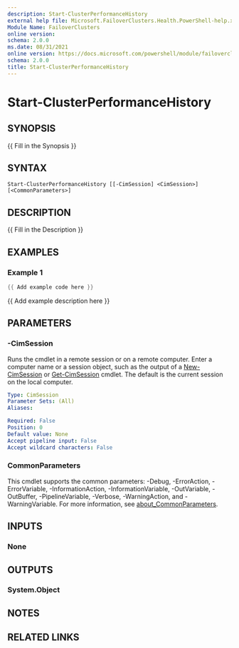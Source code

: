```yaml
---
description: Start-ClusterPerformanceHistory
external help file: Microsoft.FailoverClusters.Health.PowerShell-help.xml
Module Name: FailoverClusters
online version:
schema: 2.0.0
ms.date: 08/31/2021
online version: https://docs.microsoft.com/powershell/module/failoverclusters/start-clusterperformancehistory?view=windowsserver2022-ps&wt.mc_id=ps-gethelp
schema: 2.0.0
title: Start-ClusterPerformanceHistory
---
```


# Start-ClusterPerformanceHistory

## SYNOPSIS
{{ Fill in the Synopsis }}

## SYNTAX

```
Start-ClusterPerformanceHistory [[-CimSession] <CimSession>] [<CommonParameters>]
```

## DESCRIPTION
{{ Fill in the Description }}

## EXAMPLES

### Example 1
```powershell
{{ Add example code here }}
```

{{ Add example description here }}

## PARAMETERS

### -CimSession
Runs the cmdlet in a remote session or on a remote computer. Enter a computer name or a session
object, such as the output of a [New-CimSession](https://go.microsoft.com/fwlink/p/?LinkId=227967)
or [Get-CimSession](https://go.microsoft.com/fwlink/p/?LinkId=227966) cmdlet. The default is the
current session on the local computer.

```yaml
Type: CimSession
Parameter Sets: (All)
Aliases:

Required: False
Position: 0
Default value: None
Accept pipeline input: False
Accept wildcard characters: False
```

### CommonParameters
This cmdlet supports the common parameters: -Debug, -ErrorAction, -ErrorVariable,
-InformationAction, -InformationVariable, -OutVariable, -OutBuffer, -PipelineVariable, -Verbose,
-WarningAction, and -WarningVariable. For more information, see
[about_CommonParameters](http://go.microsoft.com/fwlink/?LinkID=113216).

## INPUTS

### None

## OUTPUTS

### System.Object
## NOTES

## RELATED LINKS
